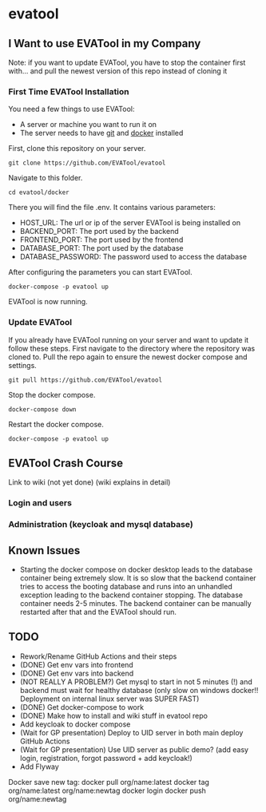 # evatool

## I Want to use EVATool in my Company

Note: if you want to update EVATool, you have to stop the container first with... and pull the newest version of this repo instead of cloning it

### First Time EVATool Installation

You need a few things to use EVATool:

- A server or machine you want to run it on
- The server needs to have [git](https://git-scm.com/) and [docker](https://www.docker.com/) installed

First, clone this repository on your server.

```
git clone https://github.com/EVATool/evatool
```

Navigate to this folder.

```
cd evatool/docker
```

There you will find the file .env. It contains various parameters:

- HOST_URL: The url or ip of the server EVATool is being installed on
- BACKEND_PORT: The port used by the backend
- FRONTEND_PORT: The port used by the frontend
- DATABASE_PORT: The port used by the database
- DATABASE_PASSWORD: The password used to access the database

After configuring the parameters you can start EVATool.

```
docker-compose -p evatool up
```

EVATool is now running.

### Update EVATool

If you already have EVATool running on your server and want to update it follow these steps. First navigate to the directory where the repository was cloned to. Pull the repo again to ensure the newest docker compose and settings.

```
git pull https://github.com/EVATool/evatool
```

Stop the docker compose.

```
docker-compose down
```

Restart the docker compose.

```
docker-compose -p evatool up
```

## EVATool Crash Course

Link to wiki (not yet done) (wiki explains in detail)

### Login and users


### Administration (keycloak and mysql database)


## Known Issues

- Starting the docker compose on docker desktop leads to the database container being extremely slow. It is so slow that the backend container tries to access the booting database and runs into an unhandled exception leading to the backend container stopping. The database container needs 2-5 minutes. The backend container can be manually restarted after that and the EVATool should run.

## TODO

- Rework/Rename GitHub Actions and their steps
- (DONE) Get env vars into frontend
- (DONE) Get env vars into backend
- (NOT REALLY A PROBLEM?) Get mysql to start in not 5 minutes (!) and backend must wait for healthy database (only slow on windows docker!! Deployment on internal linux server was SUPER FAST)
- (DONE) Get docker-compose to work
- (DONE) Make how to install and wiki stuff in evatool repo
- Add keycloak to docker compose
- (Wait for GP presentation) Deploy to UID server in both main deploy GitHub Actions
- (Wait for GP presentation) Use UID server as public demo? (add easy login, registration, forgot password + add keycloak!)
- Add Flyway

Docker save new tag:
docker pull org/name:latest
docker tag org/name:latest org/name:newtag
docker login
docker push org/name:newtag
